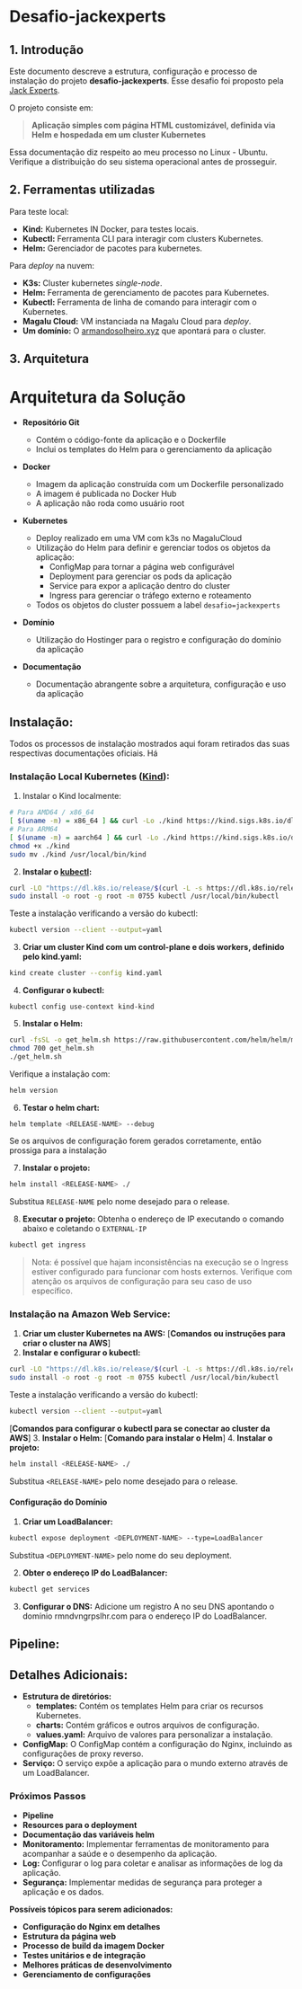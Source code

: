 
# Desafio-jackexperts

## 1. Introdução

Este documento descreve a estrutura, configuração e processo de instalação do projeto **desafio-jackexperts**. 
Esse desafio foi proposto pela [Jack Experts](https://github.com/JackExperts). 

O projeto consiste em:
> **Aplicação simples com página HTML customizável, definida via Helm e hospedada em um cluster Kubernetes**

Essa documentação diz respeito ao meu processo no Linux - Ubuntu. Verifique a distribuição do seu sistema operacional antes de prosseguir.

## 2. Ferramentas utilizadas
Para teste local:
- **Kind:** Kubernetes IN Docker, para testes locais.
- **Kubectl:** Ferramenta CLI para interagir com clusters Kubernetes.
- **Helm:** Gerenciador de pacotes para kubernetes.

Para *deploy* na nuvem:
- **K3s:** Cluster kubernetes *single-node*.
- **Helm:** Ferramenta de gerenciamento de pacotes para Kubernetes.
- **Kubectl:** Ferramenta de linha de comando para interagir com o Kubernetes.
- **Magalu Cloud:** VM instanciada na Magalu Cloud para *deploy*.
- **Um domínio:** O [armandosolheiro.xyz](http://armandosolheiro.xyz) que apontará para o cluster.


## 3. Arquitetura

# Arquitetura da Solução

- **Repositório Git**
  - Contém o código-fonte da aplicação e o Dockerfile
  - Inclui os templates do Helm para o gerenciamento da aplicação

- **Docker**
  - Imagem da aplicação construída com um Dockerfile personalizado
  - A imagem é publicada no Docker Hub
  - A aplicação não roda como usuário root

- **Kubernetes**
  - Deploy realizado em uma VM com k3s no MagaluCloud
  - Utilização do Helm para definir e gerenciar todos os objetos da aplicação:
    - ConfigMap para tornar a página web configurável
    - Deployment para gerenciar os pods da aplicação
    - Service para expor a aplicação dentro do cluster
    - Ingress para gerenciar o tráfego externo e roteamento
  - Todos os objetos do cluster possuem a label `desafio=jackexperts`

- **Domínio**
  - Utilização do Hostinger para o registro e configuração do domínio da aplicação

- **Documentação**
  - Documentação abrangente sobre a arquitetura, configuração e uso da aplicação

## Instalação:
Todos os processos de instalação mostrados aqui foram retirados das suas respectivas documentações oficiais. Há

### Instalação Local Kubernetes ([Kind](https://kind.sigs.k8s.io/)):
1. Instalar o Kind localmente:

```bash
# Para AMD64 / x86_64
[ $(uname -m) = x86_64 ] && curl -Lo ./kind https://kind.sigs.k8s.io/dl/v0.24.0/kind-linux-amd64
# Para ARM64
[ $(uname -m) = aarch64 ] && curl -Lo ./kind https://kind.sigs.k8s.io/dl/v0.24.0/kind-linux-arm64
chmod +x ./kind
sudo mv ./kind /usr/local/bin/kind
```
	
2. **Instalar o [kubectl](https://kubernetes.io/docs/reference/kubectl/):** 

```bash
curl -LO "https://dl.k8s.io/release/$(curl -L -s https://dl.k8s.io/release/stable.txt)/bin/linux/amd64/kubectl"
sudo install -o root -g root -m 0755 kubectl /usr/local/bin/kubectl
```

Teste a instalação verificando a versão do kubectl:
```bash
kubectl version --client --output=yaml
```
3. **Criar um cluster Kind com um control-plane e dois workers, definido pelo kind.yaml:**
```bash
kind create cluster --config kind.yaml  
```

4.  **Configurar o kubectl:** 
```
kubectl config use-context kind-kind
```
    
5.  **Instalar o Helm:** 
```bash
curl -fsSL -o get_helm.sh https://raw.githubusercontent.com/helm/helm/main/scripts/get-helm-3
chmod 700 get_helm.sh
./get_helm.sh
```
Verifique a instalação com:
```bash
helm version
```

6.  **Testar o helm chart:**
```bash
helm template <RELEASE-NAME> --debug
```
Se os arquivos de configuração forem gerados corretamente, então prossiga para a instalação

7.  **Instalar o projeto:**
```bash
helm install <RELEASE-NAME> ./
```
Substitua `RELEASE-NAME` pelo nome desejado para o release.

8. **Executar o projeto:** 
Obtenha o endereço de IP executando o comando abaixo e coletando o `EXTERNAL-IP`
```bash
kubectl get ingress
```

> Nota: é possível que hajam inconsistências na execução se o Ingress estiver configurado para funcionar com hosts externos. Verifique com atenção os arquivos de configuração para seu caso de uso específico.

### Instalação na Amazon Web Service:

1.  **Criar um cluster Kubernetes na AWS:** 
[**Comandos ou instruções para criar o cluster na AWS**]
2.  **Instalar e configurar o kubectl:** 
```bash
curl -LO "https://dl.k8s.io/release/$(curl -L -s https://dl.k8s.io/release/stable.txt)/bin/linux/amd64/kubectl"
sudo install -o root -g root -m 0755 kubectl /usr/local/bin/kubectl
```
Teste a instalação verificando a versão do kubectl:
```bash
kubectl version --client --output=yaml
```
[**Comandos para configurar o kubectl para se conectar ao cluster da AWS**]
3.  **Instalar o Helm:** 
[**Comando para instalar o Helm**]
4.  **Instalar o projeto:**
```bash
helm install <RELEASE-NAME> ./
```
Substitua `<RELEASE-NAME>` pelo nome desejado para o release.

#### Configuração do Domínio

1.  **Criar um LoadBalancer:**

```bash
kubectl expose deployment <DEPLOYMENT-NAME> --type=LoadBalancer
```
    
Substitua `<DEPLOYMENT-NAME>` pelo nome do seu deployment.

2.  **Obter o endereço IP do LoadBalancer:**
```bash
kubectl get services
```
    
3.  **Configurar o DNS:** Adicione um registro A no seu DNS apontando o domínio rmndvngrpslhr.com para o endereço IP do LoadBalancer.
## Pipeline:

## Detalhes Adicionais:

-   **Estrutura de diretórios:**
    -   **templates:** Contém os templates Helm para criar os recursos Kubernetes.
    -   **charts:** Contém gráficos e outros arquivos de configuração.
    -   **values.yaml:** Arquivo de valores para personalizar a instalação.
-   **ConfigMap:** O ConfigMap contém a configuração do Nginx, incluindo as configurações de proxy reverso.
-   **Serviço:** O serviço expõe a aplicação para o mundo externo através de um LoadBalancer.
 
### Próximos Passos
- **Pipeline**
- **Resources para o deployment**
- **Documentação das variáveis helm**
-   **Monitoramento:** Implementar ferramentas de monitoramento para acompanhar a saúde e o desempenho da aplicação.
-   **Log:** Configurar o log para coletar e analisar as informações de log da aplicação.
-   **Segurança:** Implementar medidas de segurança para proteger a aplicação e os dados.

**Possíveis tópicos para serem adicionados:**

-   **Configuração do Nginx em detalhes**
-   **Estrutura da página web**
-   **Processo de build da imagem Docker**
-   **Testes unitários e de integração**
-   **Melhores práticas de desenvolvimento**
-   **Gerenciamento de configurações**
